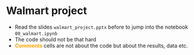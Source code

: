 # Walmart project

* Read the slides ``walmart_project.pptx`` before to jump into the notebook ``00_walmart.ipynb``
* The code should not be that hard
* <span style="color:orange"><b>Comments </b></span> cells are not about the code but about the results, data etc.
